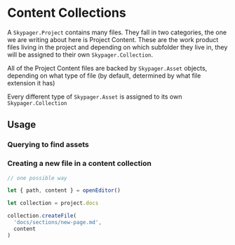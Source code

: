 # Content Collections

A `Skypager.Project` contains many files. They fall in two categories, the one we are writing about here is Project Content. These are the work product files living in the project and depending on which subfolder they live in, they will be assigned to their own `Skypager.Collection`.

All of the Project Content files are backed by `Skypager.Asset` objects, depending on what type of file (by default, determined by what file extension it has)  

Every different type of `Skypager.Asset` is assigned to its own `Skypager.Collection`


## Usage

### Querying to find assets

### Creating a new file in a content collection

```js
// one possible way

let { path, content } = openEditor()

let collection = project.docs

collection.createFile(
  'docs/sections/new-page.md',
  content
)
```
